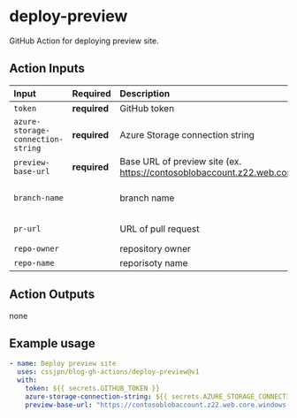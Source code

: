 # deploy-preview

GitHub Action for deploying preview site.

## Action Inputs

| Input | Required | Description | Default |
|:----- |:-------- |:----------- |:------- |
| `token` | **required** | GitHub token | |
| `azure-storage-connection-string` | **required**| Azure Storage connection string | |
| `preview-base-url` | **required** | Base URL of preview site (ex. https://contosoblobaccount.z22.web.core.windows.net/) | |
| `branch-name` | | branch name | ${{ github.event.client_payload.pull_request.head.label }} |
| `pr-url` | | URL of pull request | ${{ github.event.client_payload.pull_request.html_url }} |
| `repo-owner` | | repository owner | ${{ github.event.repository.owner.login }} |
| `repo-name` | | reporisoty name | ${{ github.event.repository.name }} |

## Action Outputs

none

## Example usage

```yaml
- name: Deploy preview site
  uses: cssjpn/blog-gh-actions/deploy-preview@v1
  with:
    token: ${{ secrets.GITHUB_TOKEN }}
    azure-storage-connection-string: ${{ secrets.AZURE_STORAGE_CONNECTION_STRING }}
    preview-base-url: "https://contosoblobaccount.z22.web.core.windows.net/"
```